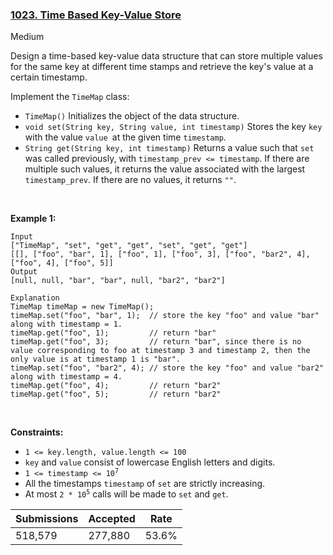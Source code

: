 ### [1023. Time Based Key-Value Store](https://leetcode.com/problems/time-based-key-value-store/)

Medium

Design a time-based key-value data structure that can store multiple values for the same key at different time stamps and retrieve the key's value at a certain timestamp.

Implement the `` TimeMap `` class:

*   `` TimeMap() `` Initializes the object of the data structure.
*   `` void set(String key, String value, int timestamp) `` Stores the key `` key `` with the value `` value  ``at the given time `` timestamp ``.
*   `` String get(String key, int timestamp) `` Returns a value such that `` set `` was called previously, with `` timestamp_prev <= timestamp ``. If there are multiple such values, it returns the value associated with the largest `` timestamp_prev ``. If there are no values, it returns `` "" ``.

 

<strong class="example">Example 1:</strong>

```
Input
["TimeMap", "set", "get", "get", "set", "get", "get"]
[[], ["foo", "bar", 1], ["foo", 1], ["foo", 3], ["foo", "bar2", 4], ["foo", 4], ["foo", 5]]
Output
[null, null, "bar", "bar", null, "bar2", "bar2"]

Explanation
TimeMap timeMap = new TimeMap();
timeMap.set("foo", "bar", 1);  // store the key "foo" and value "bar" along with timestamp = 1.
timeMap.get("foo", 1);         // return "bar"
timeMap.get("foo", 3);         // return "bar", since there is no value corresponding to foo at timestamp 3 and timestamp 2, then the only value is at timestamp 1 is "bar".
timeMap.set("foo", "bar2", 4); // store the key "foo" and value "bar2" along with timestamp = 4.
timeMap.get("foo", 4);         // return "bar2"
timeMap.get("foo", 5);         // return "bar2"
```

 

__Constraints:__

*   `` 1 <= key.length, value.length <= 100 ``
*   `` key `` and `` value `` consist of lowercase English letters and digits.
*   <code>1 <= timestamp <= 10<sup>7</sup></code>
*   All the timestamps `` timestamp `` of `` set `` are strictly increasing.
*   At most <code>2 * 10<sup>5</sup></code> calls will be made to `` set `` and `` get ``.

| Submissions    | Accepted     | Rate   |
| -------------- | ------------ | ------ |
| 518,579 | 277,880 | 53.6% |